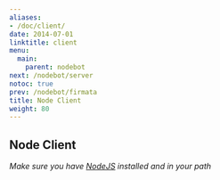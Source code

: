 ```yaml
---
aliases:
- /doc/client/
date: 2014-07-01
linktitle: client 
menu:
  main:
    parent: nodebot 
next: /nodebot/server
notoc: true
prev: /nodebot/firmata
title: Node Client 
weight: 80
---
```


## Node Client

_Make sure you have [NodeJS](http://nodejs.org) installed and in your path_



